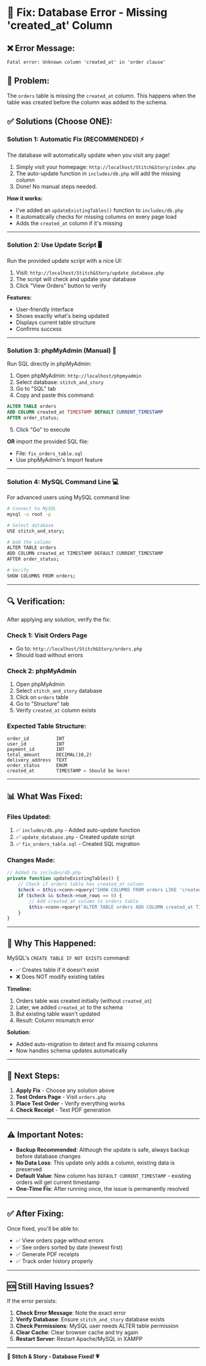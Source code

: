 # 🔧 Fix: Database Error - Missing 'created_at' Column

## ❌ **Error Message:**
```
Fatal error: Unknown column 'created_at' in 'order clause'
```

## 🎯 **Problem:**
The `orders` table is missing the `created_at` column. This happens when the table was created before the column was added to the schema.

## ✅ **Solutions (Choose ONE):**

### **Solution 1: Automatic Fix (RECOMMENDED)** ⚡
The database will automatically update when you visit any page!

1. Simply visit your homepage: `http://localhost/Stitch&Story/index.php`
2. The auto-update function in `includes/db.php` will add the missing column
3. Done! No manual steps needed.

**How it works:**
- I've added an `updateExistingTables()` function to `includes/db.php`
- It automatically checks for missing columns on every page load
- Adds the `created_at` column if it's missing

---

### **Solution 2: Use Update Script** 🖥️
Run the provided update script with a nice UI:

1. Visit: `http://localhost/Stitch&Story/update_database.php`
2. The script will check and update your database
3. Click "View Orders" button to verify

**Features:**
- User-friendly interface
- Shows exactly what's being updated
- Displays current table structure
- Confirms success

---

### **Solution 3: phpMyAdmin (Manual)** 📝
Run SQL directly in phpMyAdmin:

1. Open phpMyAdmin: `http://localhost/phpmyadmin`
2. Select database: `stitch_and_story`
3. Go to "SQL" tab
4. Copy and paste this command:

```sql
ALTER TABLE orders 
ADD COLUMN created_at TIMESTAMP DEFAULT CURRENT_TIMESTAMP 
AFTER order_status;
```

5. Click "Go" to execute

**OR** import the provided SQL file:
- File: `fix_orders_table.sql`
- Use phpMyAdmin's Import feature

---

### **Solution 4: MySQL Command Line** 💻
For advanced users using MySQL command line:

```bash
# Connect to MySQL
mysql -u root -p

# Select database
USE stitch_and_story;

# Add the column
ALTER TABLE orders 
ADD COLUMN created_at TIMESTAMP DEFAULT CURRENT_TIMESTAMP 
AFTER order_status;

# Verify
SHOW COLUMNS FROM orders;
```

---

## 🔍 **Verification:**

After applying any solution, verify the fix:

### **Check 1: Visit Orders Page**
- Go to: `http://localhost/Stitch&Story/orders.php`
- Should load without errors

### **Check 2: phpMyAdmin**
1. Open phpMyAdmin
2. Select `stitch_and_story` database
3. Click on `orders` table
4. Go to "Structure" tab
5. Verify `created_at` column exists

### **Expected Table Structure:**
```
order_id          INT
user_id           INT
payment_id        INT
total_amount      DECIMAL(10,2)
delivery_address  TEXT
order_status      ENUM
created_at        TIMESTAMP ← Should be here!
```

---

## 📊 **What Was Fixed:**

### **Files Updated:**
1. ✅ `includes/db.php` - Added auto-update function
2. ✅ `update_database.php` - Created update script
3. ✅ `fix_orders_table.sql` - Created SQL migration

### **Changes Made:**
```php
// Added to includes/db.php
private function updateExistingTables() {
    // Check if orders table has created_at column
    $check = $this->conn->query("SHOW COLUMNS FROM orders LIKE 'created_at'");
    if ($check && $check->num_rows == 0) {
        // Add created_at column to orders table
        $this->conn->query("ALTER TABLE orders ADD COLUMN created_at TIMESTAMP DEFAULT CURRENT_TIMESTAMP AFTER order_status");
    }
}
```

---

## 🎯 **Why This Happened:**

MySQL's `CREATE TABLE IF NOT EXISTS` command:
- ✅ Creates table if it doesn't exist
- ❌ Does NOT modify existing tables

**Timeline:**
1. Orders table was created initially (without `created_at`)
2. Later, we added `created_at` to the schema
3. But existing table wasn't updated
4. Result: Column mismatch error

**Solution:**
- Added auto-migration to detect and fix missing columns
- Now handles schema updates automatically

---

## 🚀 **Next Steps:**

1. **Apply Fix** - Choose any solution above
2. **Test Orders Page** - Visit `orders.php`
3. **Place Test Order** - Verify everything works
4. **Check Receipt** - Test PDF generation

---

## ⚠️ **Important Notes:**

- **Backup Recommended**: Although the update is safe, always backup before database changes
- **No Data Loss**: This update only adds a column, existing data is preserved
- **Default Value**: New column has `DEFAULT CURRENT_TIMESTAMP` - existing orders will get current timestamp
- **One-Time Fix**: After running once, the issue is permanently resolved

---

## ✅ **After Fixing:**

Once fixed, you'll be able to:
- ✅ View orders page without errors
- ✅ See orders sorted by date (newest first)
- ✅ Generate PDF receipts
- ✅ Track order history properly

---

## 🆘 **Still Having Issues?**

If the error persists:

1. **Check Error Message**: Note the exact error
2. **Verify Database**: Ensure `stitch_and_story` database exists
3. **Check Permissions**: MySQL user needs ALTER table permission
4. **Clear Cache**: Clear browser cache and try again
5. **Restart Server**: Restart Apache/MySQL in XAMPP

---

**🧶 Stitch & Story - Database Fixed! 💗**

